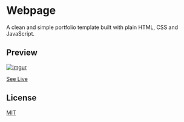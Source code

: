 # Webpage

A clean and simple portfolio template built with plain HTML, CSS and JavaScript.

## Preview

[![imgur](https://i.imgur.com/5z7cvMz.gif)]((https://mank-isnoob.github.io/personal-webpage/))

[See Live]((https://mank-isnoob.github.io/personal-webpage/))

## License

[MIT](https://choosealicense.com/licenses/mit/)
